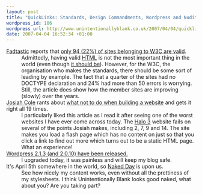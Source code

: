 ```yaml
--- 
layout: post
title: "QuickLinks: Standards, Design Commandments, Wordpress and Nudity"
wordpress_id: 106
wordpress_url: http://www.unintentionallyblank.co.uk/2007/04/04/quicklinks-standards-design-commandments-wordpress-and-nudity/
date: 2007-04-04 16:52:34 +01:00
---
```

<dl>
<dt><a href="http://fadtastic.net">Fadtastic</a> reports that <a href="http://fadtastic.net/2007/04/04/leading-by-example/">only 94 (22%) of sites belonging to <abbr title="World Wide Web Consortium">W3C</abbr> are valid</a>.</dt>
<dd>Admittedly, having valid <abbr title="Hyper Text Markup Language">HTML</abbr> is not the most important thing in the world (even though <a href="http://www.alistapart.com/articles/whereourstandardswentwrong">it should be</a>). However, for the W3C, the organisation who makes the standards, there should be some sort of leading by example. The fact that a quarter of the sites had no DOCTYPE declaration and 24% had more than 50 errors is worrying. Still, the article does show how the member sites are improving (slowly) over the years.</dd>

<dt><a href="http://www.josiahcole.com">Josiah Cole</a> rants about <a href="http://www.josiahcole.com/2007/02/14/a-webmasters-19-commandments/">what not to do when building a website</a> and gets it right all 19 times.</dt>
<dd>I particularly liked this article as I read it after seeing one of the worst websites I have ever come across today. The <a href="http://www.halo3.com">Halo 3</a> website fails on several of the points Josiah makes, including 2, 7, 9 and 14. The site makes you load a flash page which has no content on just so that you click a link to find out more which turns out to be a static HTML page. What an experience!</dd>

<dt><a href="http://wordpress.org/development/2007/04/wordpress-213-and-2010/">Wordpress 2.1.3 (and 2.0.10) have been released.</a></dt>
<dd>I upgraded today, it was painless and will keep my blog safe.</dd>

<dt>It's April 5th somewhere in the world, so <a href="http://naked.dustindiaz.com">Naked Day</a> is upon us.</dt>
<dd>See how nicely my content works, even without all the prettiness of my stylesheets. I think Unintentionally Blank looks good naked, what about you? Are you taking part?</dd>
</dl>
